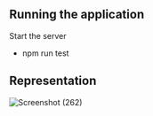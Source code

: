 ## Running the application
 Start the server
- npm run test
  
## Representation
![Screenshot (262)](https://github.com/Firoz-Thapa/Integration_Testing/assets/154414703/7c8102fe-6b75-4c10-894f-3df67b111ba3)
